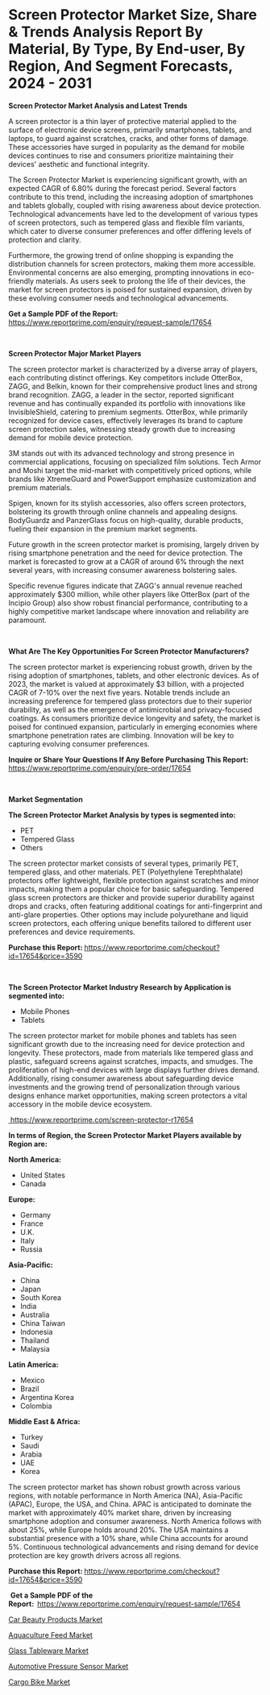 <p><h1>Screen Protector Market Size, Share & Trends Analysis Report By Material, By Type, By End-user, By Region, And Segment Forecasts, 2024 - 2031</h1></p><p><strong>Screen Protector Market Analysis and Latest Trends</strong></p>
<p><p>A screen protector is a thin layer of protective material applied to the surface of electronic device screens, primarily smartphones, tablets, and laptops, to guard against scratches, cracks, and other forms of damage. These accessories have surged in popularity as the demand for mobile devices continues to rise and consumers prioritize maintaining their devices' aesthetic and functional integrity.</p><p>The Screen Protector Market is experiencing significant growth, with an expected CAGR of 6.80% during the forecast period. Several factors contribute to this trend, including the increasing adoption of smartphones and tablets globally, coupled with rising awareness about device protection. Technological advancements have led to the development of various types of screen protectors, such as tempered glass and flexible film variants, which cater to diverse consumer preferences and offer differing levels of protection and clarity.</p><p>Furthermore, the growing trend of online shopping is expanding the distribution channels for screen protectors, making them more accessible. Environmental concerns are also emerging, prompting innovations in eco-friendly materials. As users seek to prolong the life of their devices, the market for screen protectors is poised for sustained expansion, driven by these evolving consumer needs and technological advancements.</p></p>
<p><strong>Get a Sample PDF of the Report:&nbsp;</strong> <a href="https://www.reportprime.com/enquiry/request-sample/17654?utm_campaign=37&utm_medium=2&utm_source=Github&utm_content=ia&utm_term=19112024&utm_id=screen-protector">https://www.reportprime.com/enquiry/request-sample/17654</a></p>
<p>&nbsp;</p>
<p><strong>Screen Protector Major Market Players</strong></p>
<p><p>The screen protector market is characterized by a diverse array of players, each contributing distinct offerings. Key competitors include OtterBox, ZAGG, and Belkin, known for their comprehensive product lines and strong brand recognition. ZAGG, a leader in the sector, reported significant revenue and has continually expanded its portfolio with innovations like InvisibleShield, catering to premium segments. OtterBox, while primarily recognized for device cases, effectively leverages its brand to capture screen protection sales, witnessing steady growth due to increasing demand for mobile device protection.</p><p>3M stands out with its advanced technology and strong presence in commercial applications, focusing on specialized film solutions. Tech Armor and Moshi target the mid-market with competitively priced options, while brands like XtremeGuard and PowerSupport emphasize customization and premium materials.</p><p>Spigen, known for its stylish accessories, also offers screen protectors, bolstering its growth through online channels and appealing designs. BodyGuardz and PanzerGlass focus on high-quality, durable products, fueling their expansion in the premium market segments.</p><p>Future growth in the screen protector market is promising, largely driven by rising smartphone penetration and the need for device protection. The market is forecasted to grow at a CAGR of around 6% through the next several years, with increasing consumer awareness bolstering sales.</p><p>Specific revenue figures indicate that ZAGG's annual revenue reached approximately $300 million, while other players like OtterBox (part of the Incipio Group) also show robust financial performance, contributing to a highly competitive market landscape where innovation and reliability are paramount.</p></p>
<p>&nbsp;</p>
<p><strong>What Are The Key Opportunities For Screen Protector Manufacturers?</strong></p>
<p><p>The screen protector market is experiencing robust growth, driven by the rising adoption of smartphones, tablets, and other electronic devices. As of 2023, the market is valued at approximately $3 billion, with a projected CAGR of 7-10% over the next five years. Notable trends include an increasing preference for tempered glass protectors due to their superior durability, as well as the emergence of antimicrobial and privacy-focused coatings. As consumers prioritize device longevity and safety, the market is poised for continued expansion, particularly in emerging economies where smartphone penetration rates are climbing. Innovation will be key to capturing evolving consumer preferences.</p></p>
<p><strong>Inquire or Share Your Questions If Any Before Purchasing This Report:</strong> <a href="https://www.reportprime.com/enquiry/pre-order/17654?utm_campaign=37&utm_medium=2&utm_source=Github&utm_content=ia&utm_term=19112024&utm_id=screen-protector">https://www.reportprime.com/enquiry/pre-order/17654</a></p>
<p>&nbsp;</p>
<p><strong>Market Segmentation</strong></p>
<p><strong>The Screen Protector Market Analysis by types is segmented into:</strong></p>
<p><ul><li>PET</li><li>Tempered Glass</li><li>Others</li></ul></p>
<p><p>The screen protector market consists of several types, primarily PET, tempered glass, and other materials. PET (Polyethylene Terephthalate) protectors offer lightweight, flexible protection against scratches and minor impacts, making them a popular choice for basic safeguarding. Tempered glass screen protectors are thicker and provide superior durability against drops and cracks, often featuring additional coatings for anti-fingerprint and anti-glare properties. Other options may include polyurethane and liquid screen protectors, each offering unique benefits tailored to different user preferences and device requirements.</p></p>
<p><strong>Purchase this Report:&nbsp;</strong><a href="https://www.reportprime.com/checkout?id=17654&price=3590&utm_campaign=37&utm_medium=2&utm_source=Github&utm_content=ia&utm_term=19112024&utm_id=screen-protector">https://www.reportprime.com/checkout?id=17654&price=3590</a></p>
<p>&nbsp;</p>
<p><strong>The Screen Protector Market Industry Research by Application is segmented into:</strong></p>
<p><ul><li>Mobile Phones</li><li>Tablets</li></ul></p>
<p><p>The screen protector market for mobile phones and tablets has seen significant growth due to the increasing need for device protection and longevity. These protectors, made from materials like tempered glass and plastic, safeguard screens against scratches, impacts, and smudges. The proliferation of high-end devices with large displays further drives demand. Additionally, rising consumer awareness about safeguarding device investments and the growing trend of personalization through various designs enhance market opportunities, making screen protectors a vital accessory in the mobile device ecosystem.</p></p>
<p><a href="https://www.reportprime.com/screen-protector-r17654?utm_campaign=37&utm_medium=2&utm_source=Github&utm_content=ia&utm_term=19112024&utm_id=screen-protector">&nbsp;https://www.reportprime.com/screen-protector-r17654</a></p>
<p><strong>In terms of Region, the Screen Protector Market Players available by Region are:</strong></p>
<p>
    <p> <strong> North America: </strong>
        <ul>
            <li>United States</li>
            <li>Canada</li>
        </ul>
        </p> 
    <p> <strong> Europe: </strong>
        <ul>
            <li>Germany</li>
            <li>France</li>
            <li>U.K.</li>
            <li>Italy</li>
            <li>Russia</li>
        </ul>
        </p> 
    <p> <strong> Asia-Pacific: </strong>
        <ul>
            <li>China</li>
            <li>Japan</li>
            <li>South Korea</li>
            <li>India</li>
            <li>Australia</li>
            <li>China Taiwan</li>
            <li>Indonesia</li>
            <li>Thailand</li>
            <li>Malaysia</li>
        </ul>
        </p> 
    <p> <strong> Latin America: </strong>
        <ul>
            <li>Mexico</li>
            <li>Brazil</li>
            <li>Argentina Korea</li>
            <li>Colombia</li>
        </ul>
        </p> 
    <p> <strong> Middle East & Africa: </strong>
        <ul>
            <li>Turkey</li>
            <li>Saudi</li>
            <li>Arabia</li>
            <li>UAE</li>
            <li>Korea</li>
        </ul>
    </p>
    </p>
<p><p>The screen protector market has shown robust growth across various regions, with notable performance in North America (NA), Asia-Pacific (APAC), Europe, the USA, and China. APAC is anticipated to dominate the market with approximately 40% market share, driven by increasing smartphone adoption and consumer awareness. North America follows with about 25%, while Europe holds around 20%. The USA maintains a substantial presence with a 10% share, while China accounts for around 5%. Continuous technological advancements and rising demand for device protection are key growth drivers across all regions.</p></p>
<p><strong>Purchase this Report: </strong><a href="https://www.reportprime.com/checkout?id=17654&price=3590&utm_campaign=37&utm_medium=2&utm_source=Github&utm_content=ia&utm_term=19112024&utm_id=screen-protector">https://www.reportprime.com/checkout?id=17654&price=3590</a></p>
<p>&nbsp;<strong>Get a Sample PDF of the Report:&nbsp;&nbsp;</strong><a href="https://www.reportprime.com/enquiry/request-sample/17654?utm_campaign=37&utm_medium=2&utm_source=Github&utm_content=ia&utm_term=19112024&utm_id=screen-protector">https://www.reportprime.com/enquiry/request-sample/17654</a></p>
<p><strong></strong></p>
<p><p><a href="https://issuu.com/reportprime-2/docs/car-beauty-products-market-size-203_2dec2f36d417b8?utm_campaign=37&utm_medium=2&utm_source=Github&utm_content=ia&utm_term=19112024&utm_id=screen-protector">Car Beauty Products Market</a></p><p><a href="https://www.linkedin.com/pulse/aquaculture-feed-market-analysis-product-segmentation-regional-vtkle?utm_campaign=37&utm_medium=2&utm_source=Github&utm_content=ia&utm_term=19112024&utm_id=screen-protector">Aquaculture Feed Market</a></p><p><a href="https://github.com/pizolina/Market-Research-Report-List-6/blob/main/glass-tableware-market.md?utm_campaign=37&utm_medium=2&utm_source=Github&utm_content=ia&utm_term=19112024&utm_id=screen-protector">Glass Tableware Market</a></p><p><a href="https://www.linkedin.com/pulse/automotive-pressure-sensor-mosaic-piecing-together-global-ojeie?utm_campaign=37&utm_medium=2&utm_source=Github&utm_content=ia&utm_term=19112024&utm_id=screen-protector">Automotive Pressure Sensor Market</a></p><p><a href="https://issuu.com/reportprime-2/docs/cargo-bike-market-size-2030.pptx_4b68ee7aa2aaa9?utm_campaign=37&utm_medium=2&utm_source=Github&utm_content=ia&utm_term=19112024&utm_id=screen-protector">Cargo Bike Market</a></p></p>